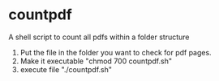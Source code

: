 # countpdf
A shell script to count all pdfs within a folder structure
1. Put the file in the folder you want to check for pdf pages.
2. Make it executable "chmod 700 countpdf.sh"
3. execute file "./countpdf.sh"
